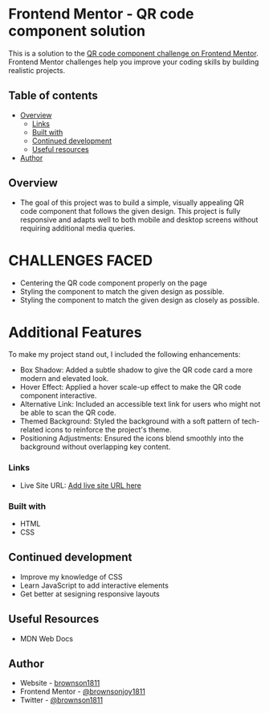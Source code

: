 # Frontend Mentor - QR code component solution

This is a solution to the [QR code component challenge on Frontend Mentor](https://www.frontendmentor.io/challenges/qr-code-component-iux_sIO_H). Frontend Mentor challenges help you improve your coding skills by building realistic projects. 

## Table of contents

- [Overview](#overview)
  - [Links](#links)
  - [Built with](#built-with)
  - [Continued development](#continued-development)
  - [Useful resources](#useful-resources)
- [Author](#author)



## Overview
- The goal of this project was to build a simple, visually appealing QR code component that follows the given design.
This project is fully responsive and adapts well to both mobile and desktop screens without requiring additional media queries.
# CHALLENGES FACED
* Centering the QR code component properly on the page
* Styling the component to match the given design as possible.
* Styling the component to match the given design as closely as possible.
# Additional Features
To make my project stand out, I included the following enhancements:

- Box Shadow: Added a subtle shadow to give the QR code card a more  modern and elevated look.
- Hover Effect: Applied a hover scale-up effect to make the QR code component interactive.
- Alternative Link: Included an accessible text link for users who might not be able to scan the QR code.
- Themed Background: Styled the background with a soft pattern of tech-related icons to reinforce the project's theme.
- Positioning Adjustments: Ensured the icons blend smoothly into the background without overlapping key content.


### Links
- Live Site URL: [Add live site URL here](https://github.com/brownsonjoy1811/QR_bar.git)


### Built with
- HTML
- CSS

## Continued development
- Improve my knowledge of CSS
- Learn JavaScript to add interactive elements
- Get better at sesigning responsive layouts

## Useful Resources
- MDN Web Docs
## Author
- Website - [brownson1811](https://brownsonjoy1811.github.io/QR-bar/)
- Frontend Mentor - [@brownsonjoy1811](https://www.frontendmentor.io/profile/brownsonjoy1811)
- Twitter - [@brownson1811](https://x.com/brownson1811?s=09)
